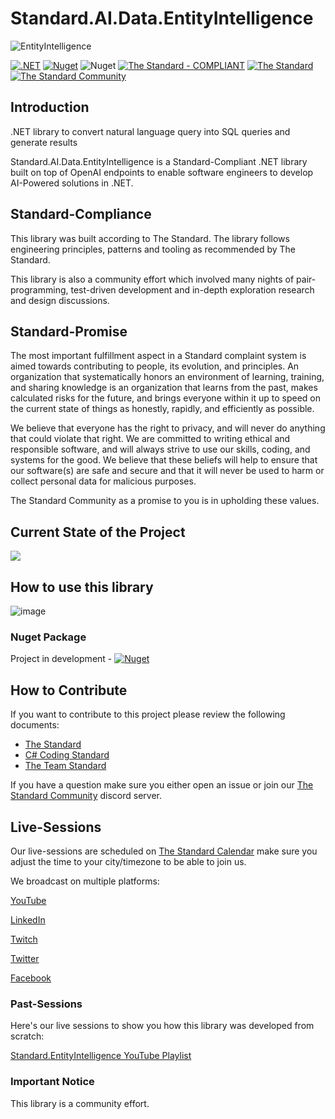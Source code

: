 # Standard.AI.Data.EntityIntelligence

![EntityIntelligence](https://raw.githubusercontent.com/hassanhabib/Standard.AI.Data.EntityIntelligence/main/ei-gitlogo.png)

[![.NET](https://github.com/hassanhabib/Standard.AI.Data.EntityIntelligence/actions/workflows/dotnet.yml/badge.svg)](https://github.com/hassanhabib/Standard.AI.Data.EntityIntelligence/actions/workflows/dotnet.yml)
[![Nuget](https://img.shields.io/nuget/v/Standard.AI.Data.EntityIntelligence?logo=nuget&color=blue)](https://www.nuget.org/packages/Standard.AI.Data.EntityIntelligence)
![Nuget](https://img.shields.io/nuget/dt/Standard.AI.Data.EntityIntelligence?logo=nuget&label=Downloads&color=blue)
[![The Standard - COMPLIANT](https://img.shields.io/badge/The_Standard-COMPLIANT-2ea44f?style=default)](https://github.com/hassanhabib/The-Standard)
[![The Standard](https://img.shields.io/github/v/release/hassanhabib/The-Standard?filter=v2.10.0&style=default&label=Standard%20Version&color=2ea44f)](https://github.com/hassanhabib/The-Standard)
[![The Standard Community](https://img.shields.io/discord/934130100008538142?style=default&color=%237289da&label=The%20Standard%20Community&logo=Discord)](https://discord.gg/vdPZ7hS52X)



## Introduction
.NET library to convert natural language query into SQL queries and generate results

Standard.AI.Data.EntityIntelligence is a Standard-Compliant .NET library built on top of OpenAI endpoints to enable software engineers to develop AI-Powered solutions in .NET.

## Standard-Compliance
This library was built according to The Standard. The library follows engineering principles, patterns and tooling as recommended by The Standard.

This library is also a community effort which involved many nights of pair-programming, test-driven development and in-depth exploration research and design discussions.

## Standard-Promise
The most important fulfillment aspect in a Standard complaint system is aimed towards contributing to people, its evolution, and principles.
An organization that systematically honors an environment of learning, training, and sharing knowledge is an organization that learns from the past, makes calculated risks for the future, 
and brings everyone within it up to speed on the current state of things as honestly, rapidly, and efficiently as possible. 
 
We believe that everyone has the right to privacy, and will never do anything that could violate that right.
We are committed to writing ethical and responsible software, and will always strive to use our skills, coding, and systems for the good.
We believe that these beliefs will help to ensure that our software(s) are safe and secure and that it will never be used to harm or collect personal data for malicious purposes.
 
The Standard Community as a promise to you is in upholding these values.

## Current State of the Project
[![](https://mermaid.ink/img/pako:eNqtVW1r4kAQ_itLiqeClZhEW0IpGGNBkL5cpF9MP6zJ2i6NG2-zXivF_97ZXdOsmh7HcQlodp6ZeeaZffuwkjwllm81Gh8xQ4gyKnykPhFqiheyIk0fNRe4IM2OaX3EnOJFRormlztAa05XmG9HeZZzGXc2Hsi3DK08ZuRdVF6u6566BDlPCa-cLkY2PIZfRhmp4HAgXwMuSJKz9KAa2x70DlIIwgU9cFkul00N7-Qf_OwajZgts_wtecFcoJ_TmMWMpnbXnrdCLLDsTfvJ9_0wQFfn59dIYj0FBTx_JbwtsbvbccwkLFFHoRHhv2lCShj9gMgeREYJNPgY1ZROxeCqHPc8T0hRUPZc4w_JkKbsAaVOWxswHM0mj2Oty5nPI4Fl49LukHbv1oQNJ09S33QSlBKcrt3SSL1EB2QMJycllaAD4B8q11rdSqs3jx6mDxvCt3ccVBSCY0Fztg98MhQoqUagUnRkkTZ3Pp9xzAqciOhX1o0STtcizFdXC349pQsOa-JYswuaoYx7zAvC62W7cvZKl1JWBToVeKpe1-WdrKky3AP679eUB8yqQcesHrAq4FvGrvvVXV1bbY9V06pGQpQOPrRIW__jFosNx1mZVfZ0lMNupsxMudPT7JUJ-vtqjLG0DFqt1iijhIl2W6oeTSfj25ki0goH0i_JcFGEZIn0QkBLmmX-2c3NsG_bHQRioGly7Bnj8zeaihffWb93UCIPAP_MVs-XQ4oL2PMcb30ERtugURtWk9j2pW2SHI5rSG7U8zckwZ4iHA77jkEBKcKL_yMEFvie5PJiNB4Hpg5QEvwTh9NBjsGhp2xPA2e9yRGYrajt1fcirI61InyFaQoXmLqEYktdTrHlwyccYa-xBQc4-OGNyKMtSyx_ibOCdKzNOsWChBQ_c7zaW3efbSI4ng?type=png)](https://mermaid.live/edit#pako:eNqtVW1r4kAQ_itLiqeClZhEW0IpGGNBkL5cpF9MP6zJ2i6NG2-zXivF_97ZXdOsmh7HcQlodp6ZeeaZffuwkjwllm81Gh8xQ4gyKnykPhFqiheyIk0fNRe4IM2OaX3EnOJFRormlztAa05XmG9HeZZzGXc2Hsi3DK08ZuRdVF6u6566BDlPCa-cLkY2PIZfRhmp4HAgXwMuSJKz9KAa2x70DlIIwgU9cFkul00N7-Qf_OwajZgts_wtecFcoJ_TmMWMpnbXnrdCLLDsTfvJ9_0wQFfn59dIYj0FBTx_JbwtsbvbccwkLFFHoRHhv2lCShj9gMgeREYJNPgY1ZROxeCqHPc8T0hRUPZc4w_JkKbsAaVOWxswHM0mj2Oty5nPI4Fl49LukHbv1oQNJ09S33QSlBKcrt3SSL1EB2QMJycllaAD4B8q11rdSqs3jx6mDxvCt3ccVBSCY0Fztg98MhQoqUagUnRkkTZ3Pp9xzAqciOhX1o0STtcizFdXC349pQsOa-JYswuaoYx7zAvC62W7cvZKl1JWBToVeKpe1-WdrKky3AP679eUB8yqQcesHrAq4FvGrvvVXV1bbY9V06pGQpQOPrRIW__jFosNx1mZVfZ0lMNupsxMudPT7JUJ-vtqjLG0DFqt1iijhIl2W6oeTSfj25ki0goH0i_JcFGEZIn0QkBLmmX-2c3NsG_bHQRioGly7Bnj8zeaihffWb93UCIPAP_MVs-XQ4oL2PMcb30ERtugURtWk9j2pW2SHI5rSG7U8zckwZ4iHA77jkEBKcKL_yMEFvie5PJiNB4Hpg5QEvwTh9NBjsGhp2xPA2e9yRGYrajt1fcirI61InyFaQoXmLqEYktdTrHlwyccYa-xBQc4-OGNyKMtSyx_ibOCdKzNOsWChBQ_c7zaW3efbSI4ng)

<!--![StateOfTheProject](https://raw.githubusercontent.com/hassanhabib/Standard.AI.Data.EntityIntelligence/main/stateoftheproject.drawio.png)
<a href="https://app.diagrams.net/#Hhassanhabib%2FStandard.AI.Data.EntityIntelligence%2Fmain%2Fstateoftheproject.drawio" target="_blank">Edit with Draw.io</a>-->

## How to use this library
![image](https://github.com/hassanhabib/Standard.AI.Data.EntityIntelligence/assets/1453985/c6d9f0c9-aa2f-4634-ae83-1ab2260fd50e)

### Nuget Package 
Project in development - [![Nuget](https://img.shields.io/nuget/v/Standard.AI.Data.EntityIntelligence?logo=nuget&color=blue)](https://www.nuget.org/packages/Standard.AI.Data.EntityIntelligence)

## How to Contribute
If you want to contribute to this project please review the following documents:
- [The Standard](https://github.com/hassanhabib/The-Standard)
- [C# Coding Standard](https://github.com/hassanhabib/CSharpCodingStandard)
- [The Team Standard](https://github.com/hassanhabib/The-Standard-Team)

If you have a question make sure you either open an issue or join our [The Standard Community](https://discord.com/invite/vdPZ7hS52X) discord server.

## Live-Sessions
Our live-sessions are scheduled on [The Standard Calendar](https://tinyurl.com/the-standard-calendar) make sure you adjust the time to your city/timezone to be able to join us.

We broadcast on multiple platforms:

[YouTube](https://www.youtube.com/@HassanHabib)

[LinkedIn](https://www.linkedin.com/in/hassanrezkhabib/)

[Twitch](https://www.twitch.tv/binhabib)

[Twitter](https://twitter.com/HassanRezkHabib)

[Facebook](https://www.facebook.com/hassan.rezk.habib)

### Past-Sessions
Here's our live sessions to show you how this library was developed from scratch:

[Standard.EntityIntelligence YouTube Playlist](https://www.youtube.com/watch?v=wzT8tiIg70o&list=PLan3SCnsISTSf0q3FDvFLngnVpmiMte3L)

### Important Notice
This library is a community effort.
